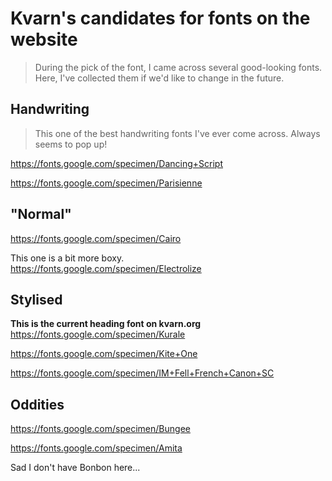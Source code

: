 # Kvarn's candidates for fonts on the website

> During the pick of the font, I came across several good-looking fonts.
> Here, I've collected them if we'd like to change in the future.

## Handwriting

> This one of the best handwriting fonts I've ever come across.
> Always seems to pop up!

<https://fonts.google.com/specimen/Dancing+Script>

<https://fonts.google.com/specimen/Parisienne>

## "Normal"

<https://fonts.google.com/specimen/Cairo>

This one is a bit more boxy.<br>
<https://fonts.google.com/specimen/Electrolize>

## Stylised

**This is the current heading font on kvarn.org**<br>
<https://fonts.google.com/specimen/Kurale>

<https://fonts.google.com/specimen/Kite+One>

<https://fonts.google.com/specimen/IM+Fell+French+Canon+SC>

## Oddities

<https://fonts.google.com/specimen/Bungee>

<https://fonts.google.com/specimen/Amita>

Sad I don't have Bonbon here...
